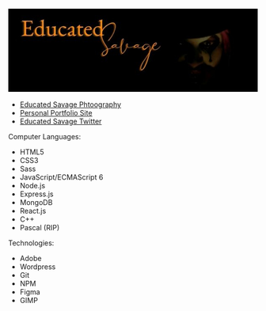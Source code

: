 ![Banner on Github for EducatedSavage](GithubBanner.jpg?raw=true)

- [Educated Savage Phtoography](http://www.EducatedSavage.com)
- [Personal Portfolio Site](http://www.CharleneSlimp.com)
- [Educated Savage Twitter](http://www.Twitter.com/EducatedSavge)

Computer Languages:
- HTML5
- CSS3
- Sass
- JavaScript/ECMAScript 6
- Node.js
- Express.js
- MongoDB
- React.js
- C++
- Pascal (RIP)

Technologies:
- Adobe
- Wordpress
- Git
- NPM
- Figma
- GIMP



<!---
EddieSavageOG/EddieSavageOG is a ✨ special ✨ repository because its `README.md` (this file) appears on your GitHub profile.
You can click the Preview link to take a look at your changes.
--->
